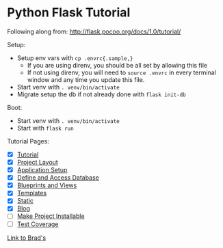 # Python Flask Tutorial

Following along from: http://flask.pocoo.org/docs/1.0/tutorial/

Setup:
- Setup env vars with `cp .envrc{.sample,}`
  - If you are using direnv, you should be all set by allowing this file
  - If not using direnv, you will need to `source .envrc` in every terminal window and any time you update this file.
- Start venv with `. venv/bin/activate`
- Migrate setup the db if not already done with `flask init-db`

Boot:
- Start venv with `. venv/bin/activate`
- Start with `flask run`

Tutorial Pages:
- [X] [Tutorial](http://flask.pocoo.org/docs/1.0/tutorial/)
- [X] [Project Layout](http://flask.pocoo.org/docs/1.0/tutorial/layout/)
- [X] [Application Setup](http://flask.pocoo.org/docs/1.0/tutorial/factory/)
- [X] [Define and Access Database](http://flask.pocoo.org/docs/1.0/tutorial/database/)
- [X] [Blueprints and Views](http://flask.pocoo.org/docs/1.0/tutorial/views/)
- [X] [Templates](http://flask.pocoo.org/docs/1.0/tutorial/templates/)
- [X] [Static](http://flask.pocoo.org/docs/1.0/tutorial/static/)
- [X] [Blog](http://flask.pocoo.org/docs/1.0/tutorial/blog/)
- [ ] [Make Project Installable](http://flask.pocoo.org/docs/1.0/tutorial/install/)
- [ ] [Test Coverage](http://flask.pocoo.org/docs/1.0/tutorial/tests/)

[Link to Brad's](https://github.com/bradleyjay/flask_tutorial)
